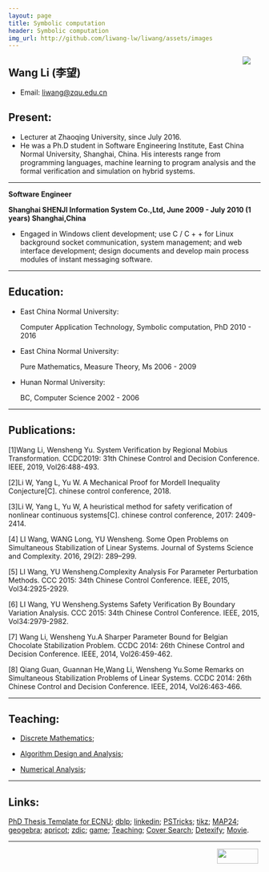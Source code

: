 ```yaml
---
layout: page
title: Symbolic computation
header: Symbolic computation
img_url: http://github.com/liwang-lw/liwang/assets/images
---
```



<img src="assets/images/psb.jpg" style="FLOAT: right; MARGIN-BOTTOM: 10px; MARGIN-RIGHT: 20px">


## Wang Li (李望)
*    Email: liwang@zqu.edu.cn


## Present:

*    Lecturer at Zhaoqing University, since July  2016.
*    He was a Ph.D student in Software Engineering Institute, East China Normal University, Shanghai, China. His interests range from programming languages, machine learning to program analysis and the formal verification and simulation on hybrid systems. 

***


**Software Engineer**

**Shanghai SHENJI Information System Co.,Ltd, June 2009 - July 2010 (1 years) Shanghai,China**
 
*    Engaged in Windows client development; use C / C + + for Linux background socket communication, system management; and web interface development; design documents and develop main process modules of instant messaging software.
***

## Education:

*    East China Normal University:
     
	 Computer Application Technology, Symbolic computation, PhD
     2010 - 2016
     
*    East China Normal University:
     
	 Pure Mathematics, Measure Theory, Ms
     2006 - 2009
	
*    Hunan Normal University:
     
	 BC, Computer Science
     2002 - 2006

	 
***
	
## Publications:

[1]Wang Li, Wensheng Yu. System Verification by Regional Mobius Transformation. CCDC2019: 31th Chinese Control and Decision Conference. IEEE, 2019, Vol26:488-493.

[2]Li W, Yang L, Yu W. A Mechanical Proof for Mordell Inequality Conjecture[C]. chinese control conference, 2018.

[3]Li W, Yang L, Yu W, A heuristical method for safety verification of nonlinear continuous systems[C]. chinese control conference, 2017: 2409-2414.

[4] LI Wang, WANG Long, YU Wensheng. Some Open Problems on Simultaneous Stabilization of Linear Systems. Journal of Systems Science and Complexity. 2016, 29(2): 289–299. 

[5] LI Wang, YU Wensheng.Complexity Analysis For Parameter Perturbation Methods. CCC 2015: 34th Chinese Control Conference. IEEE, 2015, Vol34:2925-2929.

[6] LI Wang, YU Wensheng.Systems Safety Verification By Boundary Variation Analysis. CCC 2015: 34th Chinese Control Conference. IEEE, 2015, Vol34:2979-2982.

[7] Wang Li, Wensheng Yu.A Sharper Parameter Bound for Belgian Chocolate Stabilization Problem. CCDC 2014: 26th Chinese Control and Decision Conference. IEEE, 2014, Vol26:459-462.  

[8] Qiang Guan, Guannan He,Wang Li, Wensheng Yu.Some Remarks on Simultaneous Stabilization Problems of Linear Systems. CCDC 2014: 26th Chinese Control and Decision Conference. IEEE, 2014, Vol26:463-466. 


***

## Teaching:
*   [Discrete Mathematics](teaching/#dm);

*   [Algorithm Design and Analysis](teaching/#Al);

*   [Numerical Analysis](teaching/#na);

***

## Links:
[PhD Thesis Template for ECNU](http://pan.baidu.com/s/1qW9OD44); 
[dblp](http://www.informatik.uni-trier.de/~ley/pers/hd/f/Fang:Huixing.html);
[linkedin](http://cn.linkedin.com);
[PSTricks](http://tug.org/PSTricks/);
[tikz](http://www.texample.net/tikz/);
[MAP24](http://www.dk.map24.com/);
[geogebra](http://www.geogebratube.org/);
[apricot](http://www.apricotresearch.com/);
[zdic](http://www.zdic.net/);
[game](game.html);
[Teaching](teaching);
[Cover Search](http://covers.springernature.com/search/CoverSearch.html);
[Detexify](http://detexify.kirelabs.org/classify.html);
[Movie](https://www.bilibili.com/video/av67880860?from=search&seid=16191380694475815638).


***

<img src="assets/images/name.jpg" style="FLOAT: right; MARGIN-BOTTOM: 0px; MARGIN-right: 5px;height: 30px;width: 82px;">
